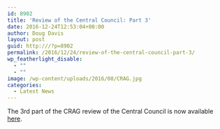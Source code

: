 ```yaml
---
id: 8902
title: 'Review of the Central Council: Part 3'
date: 2016-12-24T12:53:04+00:00
author: Doug Davis
layout: post
guid: http:///?p=8902
permalink: /2016/12/24/review-of-the-central-council-part-3/
wp_featherlight_disable:
  - ""
  - ""
image: /wp-content/uploads/2016/08/CRAG.jpg
categories:
  - Latest News
---
```

The 3rd part of the CRAG review of the Central Council is now available [here](http:///review/part3/).

<p style="text-align: center;">
